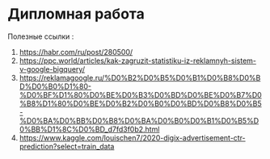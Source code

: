 # Дипломная работа 
Полезные ссылки : 
1) https://habr.com/ru/post/280500/
2) https://ppc.world/articles/kak-zagruzit-statistiku-iz-reklamnyh-sistem-v-google-bigquery/
3) https://reklamagoogle.ru/%D0%B2%D0%B5%D0%B1%D0%B8%D0%BD%D0%B0%D1%80-%D0%BF%D1%80%D0%BE%D0%B3%D0%BD%D0%BE%D0%B7%D0%B8%D1%80%D0%BE%D0%B2%D0%B0%D0%BD%D0%B8%D0%B5-%D0%BA%D0%BB%D0%B8%D0%BA%D0%B0%D0%B1%D0%B5%D0%BB%D1%8C%D0%BD_d7fd3f0b2.html
4) https://www.kaggle.com/louischen7/2020-digix-advertisement-ctr-prediction?select=train_data
